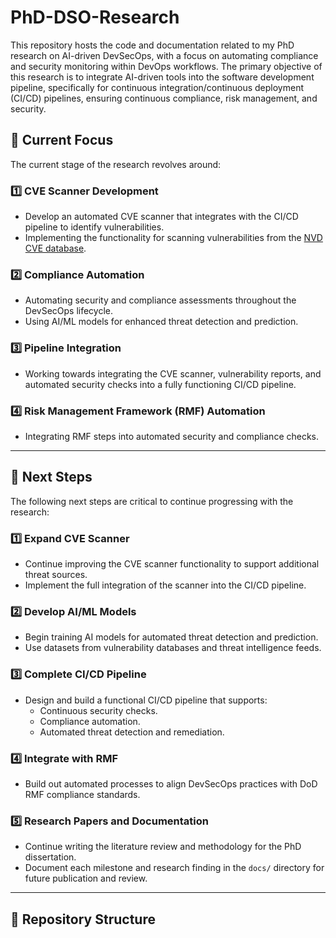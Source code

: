 # PhD-DSO-Research

This repository hosts the code and documentation related to my PhD research on AI-driven DevSecOps, with a focus on automating compliance and security monitoring within DevOps workflows. The primary objective of this research is to integrate AI-driven tools into the software development pipeline, specifically for continuous integration/continuous deployment (CI/CD) pipelines, ensuring continuous compliance, risk management, and security.

## 📌 Current Focus

The current stage of the research revolves around:

### 1️⃣ **CVE Scanner Development**  
- Develop an automated CVE scanner that integrates with the CI/CD pipeline to identify vulnerabilities.  
- Implementing the functionality for scanning vulnerabilities from the [NVD CVE database](https://nvlpubs.nist.gov/nistpubs/).  

### 2️⃣ **Compliance Automation**  
- Automating security and compliance assessments throughout the DevSecOps lifecycle.  
- Using AI/ML models for enhanced threat detection and prediction.  

### 3️⃣ **Pipeline Integration**  
- Working towards integrating the CVE scanner, vulnerability reports, and automated security checks into a fully functioning CI/CD pipeline.  

### 4️⃣ **Risk Management Framework (RMF) Automation**  
- Integrating RMF steps into automated security and compliance checks.  

---

## 🚀 Next Steps

The following next steps are critical to continue progressing with the research:

### 1️⃣ **Expand CVE Scanner**  
- Continue improving the CVE scanner functionality to support additional threat sources.  
- Implement the full integration of the scanner into the CI/CD pipeline.  

### 2️⃣ **Develop AI/ML Models**  
- Begin training AI models for automated threat detection and prediction.  
- Use datasets from vulnerability databases and threat intelligence feeds.  

### 3️⃣ **Complete CI/CD Pipeline**  
- Design and build a functional CI/CD pipeline that supports:  
  - Continuous security checks.  
  - Compliance automation.  
  - Automated threat detection and remediation.  

### 4️⃣ **Integrate with RMF**  
- Build out automated processes to align DevSecOps practices with DoD RMF compliance standards.  

### 5️⃣ **Research Papers and Documentation**  
- Continue writing the literature review and methodology for the PhD dissertation.  
- Document each milestone and research finding in the `docs/` directory for future publication and review.  

---

## 📂 Repository Structure

